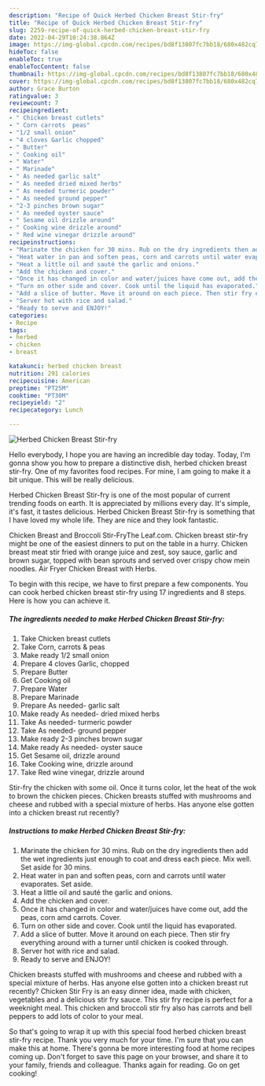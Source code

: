 ```yaml
---
description: "Recipe of Quick Herbed Chicken Breast Stir-fry"
title: "Recipe of Quick Herbed Chicken Breast Stir-fry"
slug: 2259-recipe-of-quick-herbed-chicken-breast-stir-fry
date: 2022-04-29T10:24:38.864Z
image: https://img-global.cpcdn.com/recipes/bd8f13807fc7bb18/680x482cq70/herbed-chicken-breast-stir-fry-recipe-main-photo.jpg
hideToc: false
enableToc: true
enableTocContent: false
thumbnail: https://img-global.cpcdn.com/recipes/bd8f13807fc7bb18/680x482cq70/herbed-chicken-breast-stir-fry-recipe-main-photo.jpg
cover: https://img-global.cpcdn.com/recipes/bd8f13807fc7bb18/680x482cq70/herbed-chicken-breast-stir-fry-recipe-main-photo.jpg
author: Grace Burton
ratingvalue: 3
reviewcount: 7
recipeingredient:
- " Chicken breast cutlets"
- " Corn carrots  peas"
- "1/2 small onion"
- "4 cloves Garlic chopped"
- " Butter"
- " Cooking oil"
- " Water"
- " Marinade"
- " As needed garlic salt"
- " As needed dried mixed herbs"
- " As needed turmeric powder"
- " As needed ground pepper"
- "2-3 pinches brown sugar"
- " As needed oyster sauce"
- " Sesame oil drizzle around"
- " Cooking wine drizzle around"
- " Red wine vinegar drizzle around"
recipeinstructions:
- "Marinate the chicken for 30 mins. Rub on the dry ingredients then add the wet ingredients just enough to coat and dress each piece. Mix well. Set aside for 30 mins."
- "Heat water in pan and soften peas, corn and carrots until water evaporates. Set aside."
- "Heat a little oil and sauté the garlic and onions."
- "Add the chicken and cover."
- "Once it has changed in color and water/juices have come out, add the peas, corn amd carrots. Cover."
- "Turn on other side and cover. Cook until the liquid has evaporated."
- "Add a slice of butter. Move it around on each piece. Then stir fry everything around with a turner until chicken is cooked through."
- "Server hot with rice and salad."
- "Ready to serve and ENJOY!"
categories:
- Recipe
tags:
- herbed
- chicken
- breast

katakunci: herbed chicken breast 
nutrition: 291 calories
recipecuisine: American
preptime: "PT25M"
cooktime: "PT30M"
recipeyield: "2"
recipecategory: Lunch

---
```



![Herbed Chicken Breast Stir-fry](https://img-global.cpcdn.com/recipes/bd8f13807fc7bb18/680x482cq70/herbed-chicken-breast-stir-fry-recipe-main-photo.jpg)

Hello everybody, I hope you are having an incredible day today. Today, I'm gonna show you how to prepare a distinctive dish, herbed chicken breast stir-fry. One of my favorites food recipes. For mine, I am going to make it a bit unique. This will be really delicious.

Herbed Chicken Breast Stir-fry is one of the most popular of current trending foods on earth. It is appreciated by millions every day. It's simple, it's fast, it tastes delicious. Herbed Chicken Breast Stir-fry is something that I have loved my whole life. They are nice and they look fantastic.

Chicken Breast and Broccoli Stir-FryThe Leaf.com. Chicken breast stir-fry might be one of the easiest dinners to put on the table in a hurry. Chicken breast meat stir fried with orange juice and zest, soy sauce, garlic and brown sugar, topped with bean sprouts and served over crispy chow mein noodles. Air Fryer Chicken Breast with Herbs.


To begin with this recipe, we have to first prepare a few components. You can cook herbed chicken breast stir-fry using 17 ingredients and 8 steps. Here is how you can achieve it.

<!--inarticleads1-->

##### The ingredients needed to make Herbed Chicken Breast Stir-fry:

1. Take  Chicken breast cutlets
1. Take  Corn, carrots & peas
1. Make ready 1/2 small onion
1. Prepare 4 cloves Garlic, chopped
1. Prepare  Butter
1. Get  Cooking oil
1. Prepare  Water
1. Prepare  Marinade
1. Prepare  As needed- garlic salt
1. Make ready  As needed- dried mixed herbs
1. Take  As needed- turmeric powder
1. Take  As needed- ground pepper
1. Make ready 2-3 pinches brown sugar
1. Make ready  As needed- oyster sauce
1. Get  Sesame oil, drizzle around
1. Take  Cooking wine, drizzle around
1. Take  Red wine vinegar, drizzle around


Stir-fry the chicken with some oil. Once it turns color, let the heat of the wok to brown the chicken pieces. Chicken breasts stuffed with mushrooms and cheese and rubbed with a special mixture of herbs. Has anyone else gotten into a chicken breast rut recently? 

<!--inarticleads2-->

##### Instructions to make Herbed Chicken Breast Stir-fry:

1. Marinate the chicken for 30 mins. Rub on the dry ingredients then add the wet ingredients just enough to coat and dress each piece. Mix well. Set aside for 30 mins.
1. Heat water in pan and soften peas, corn and carrots until water evaporates. Set aside.
1. Heat a little oil and sauté the garlic and onions.
1. Add the chicken and cover.
1. Once it has changed in color and water/juices have come out, add the peas, corn amd carrots. Cover.
1. Turn on other side and cover. Cook until the liquid has evaporated.
1. Add a slice of butter. Move it around on each piece. Then stir fry everything around with a turner until chicken is cooked through.
1. Server hot with rice and salad.
1. Ready to serve and ENJOY!

Chicken breasts stuffed with mushrooms and cheese and rubbed with a special mixture of herbs. Has anyone else gotten into a chicken breast rut recently? Chicken Stir Fry is an easy dinner idea, made with chicken, vegetables and a delicious stir fry sauce. This stir fry recipe is perfect for a weeknight meal. This chicken and broccoli stir fry also has carrots and bell peppers to add lots of color to your meal. 

So that's going to wrap it up with this special food herbed chicken breast stir-fry recipe. Thank you very much for your time. I'm sure that you can make this at home. There's gonna be more interesting food at home recipes coming up. Don't forget to save this page on your browser, and share it to your family, friends and colleague. Thanks again for reading. Go on get cooking!
